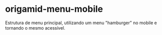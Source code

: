 # origamid-menu-mobile
 Estrutura de menu principal, utilizando um menu "hamburger" no mobile e tornando o mesmo acessível. 
